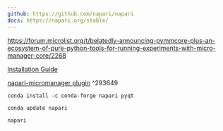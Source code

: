 ```yaml
---
github: https://github.com/napari/napari
docs: https://napari.org/stable/
---
```

https://forum.microlist.org/t/belatedly-announcing-pymmcore-plus-an-ecosystem-of-pure-python-tools-for-running-experiments-with-micro-manager-core/2268

[Installation Guide](https://napari.org/stable/tutorials/fundamentals/installation.html)

[napari-micromanager plugin](https://github.com/pymmcore-plus/napari-micromanager#napari-micromanager) ^293649

```shell
conda install -c conda-forge napari pyqt

conda update napari

napari
```

